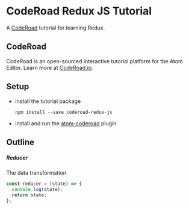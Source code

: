 # CodeRoad Redux JS Tutorial

A [CodeRoad](https://coderoad.github.io) tutorial for learning Redux.

<!-- @import('01') -->
<!-- @import('02') -->
<!-- @import('03') -->
<!-- @import('05') -->
<!-- @import('06') -->
<!-- @import('07') -->
<!-- @import('08') -->
<!-- @import('09') -->


## CodeRoad

CodeRoad is an open-sourced interactive tutorial platform for the Atom Editor. Learn more at [CodeRoad.io](http://coderoad.io).


## Setup

* install the tutorial package

    `npm install --save coderoad-redux-js`

* install and run the [atom-coderoad](https://github.com/coderoad/atom-coderoad) plugin


## Outline

##### Reducer

The data transformation

```js
const reducer = (state) => {
  console.log(state);
  return state;
};
```
